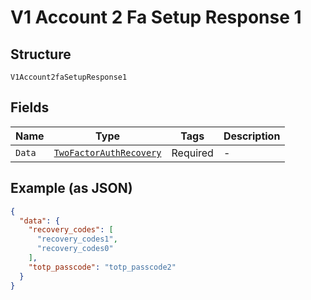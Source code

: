
# V1 Account 2 Fa Setup Response 1

## Structure

`V1Account2faSetupResponse1`

## Fields

| Name | Type | Tags | Description |
|  --- | --- | --- | --- |
| `Data` | [`TwoFactorAuthRecovery`](../../doc/models/two-factor-auth-recovery.md) | Required | - |

## Example (as JSON)

```json
{
  "data": {
    "recovery_codes": [
      "recovery_codes1",
      "recovery_codes0"
    ],
    "totp_passcode": "totp_passcode2"
  }
}
```

